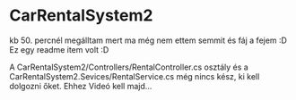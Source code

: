 # CarRentalSystem2

kb 50. percnél megálltam mert ma még nem ettem semmit és fáj a fejem :D
Ez egy readme item volt :D

A CarRentalSystem2/Controllers/RentalController.cs osztály és a CarRentalSystem2.Sevices/RentalService.cs még nincs kész, ki kell dolgozni őket. Ehhez Videó kell majd...
